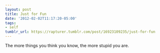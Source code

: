 ```yaml
---
layout: post
title: Just for Fun
date: '2012-02-02T11:17:20-05:00'
tags:
- self
tumblr_url: https://rapturer.tumblr.com/post/16923109235/just-for-fun
---
```

The more things you think you know, the more stupid you are.

